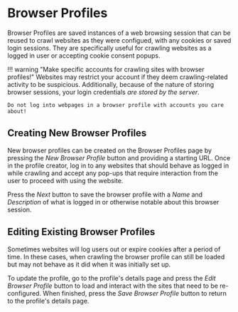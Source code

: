 # Browser Profiles

Browser Profiles are saved instances of a web browsing session that can be reused to crawl websites as they were configued, with any cookies or saved login sessions. They are specifically useful for crawling websites as a logged in user or accepting cookie consent popups.

!!! warning "Make specific accounts for crawling sites with browser profiles!"
    Websites may restrict your account if they deem crawling-related activity to be suspicious. Additionally, because of the nature of storing browser sessions, your login credentials _are stored by the server_.

    Do not log into webpages in a browser profile with accounts you care about!

## Creating New Browser Profiles

New browser profiles can be created on the Browser Profiles page by pressing the _New Browser Profile_ button and providing a starting URL. Once in the profile creator, log in to any websites that should behave as logged in while crawling and accept any pop-ups that require interaction from the user to proceed with using the website.

Press the _Next_ button to save the browser profile with a _Name_ and _Description_ of what is logged in or otherwise notable about this browser session.

## Editing Existing Browser Profiles

Sometimes websites will log users out or expire cookies after a period of time. In these cases, when crawling the browser profile can still be loaded but may not behave as it did when it was initially set up.

To update the profile, go to the profile's details page and press the _Edit Browser Profile_ button to load and interact with the sites that need to be re-configured. When finished, press the _Save Browser Profile_ button to return to the profile's details page.
